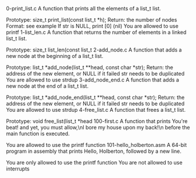 0-print_list.c A function that prints all the elements of a list_t list.

Prototype: size_t print_list(const list_t *h);
Return: the number of nodes
Format: see example
If str is NULL, print [0] (nil)
You are allowed to use printf
1-list_len.c A function that returns the number of elements in a linked list_t list.

Prototype: size_t list_len(const list_t
2-add_node.c A function that adds a new node at the beginning of a list_t list.

Prototype: list_t *add_node(list_t **head, const char *str);
Return: the address of the new element, or NULL if it failed
str needs to be duplicated
You are allowed to use strdup
3-add_node_end.c A function that adds a new node at the end of a list_t list.

Prototype: list_t *add_node_end(list_t **head, const char *str);
Return: the address of the new element, or NULL if it failed
str needs to be duplicated
You are allowed to use strdup
4-free_list.c A function that frees a list_t list.

Prototype: void free_list(list_t *head
100-first.c A function that prints You're beat! and yet, you must allow,\nI bore my house upon my back!\n before the main function is executed.

You are allowed to use the printf function
101-hello_holberton.asm A 64-bit program in assembly that prints Hello, Holberton, followed by a new line.

You are only allowed to use the printf function
You are not allowed to use interrupts
